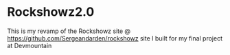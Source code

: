 # Rockshowz2.0

This is my revamp of the Rockshowz site @ https://github.com/Sergeandarden/rockshowz site I built for my final project at Devmountain





